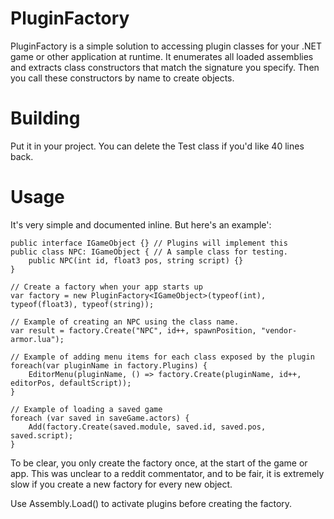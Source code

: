 # PluginFactory

PluginFactory is a simple solution to accessing plugin classes for
your .NET game or other application at runtime. It enumerates all 
loaded assemblies and extracts class constructors that match the
signature you specify. Then you call these constructors by name
to create objects.

# Building

Put it in your project. You can delete the Test class if you'd like
40 lines back.

# Usage

It's very simple and documented inline. But here's an example':

    public interface IGameObject {} // Plugins will implement this
    public class NPC: IGameObject { // A sample class for testing.
        public NPC(int id, float3 pos, string script) {} 
    }

    // Create a factory when your app starts up
    var factory = new PluginFactory<IGameObject>(typeof(int), typeof(float3), typeof(string));

    // Example of creating an NPC using the class name.
    var result = factory.Create("NPC", id++, spawnPosition, "vendor-armor.lua");

    // Example of adding menu items for each class exposed by the plugin
    foreach(var pluginName in factory.Plugins) {
        EditorMenu(pluginName, () => factory.Create(pluginName, id++, editorPos, defaultScript));
    }

    // Example of loading a saved game
    foreach (var saved in saveGame.actors) {
        Add(factory.Create(saved.module, saved.id, saved.pos, saved.script);
    }

To be clear, you only create the factory once, at the start of the game or app.
This was unclear to a reddit commentator, and to be fair, it is
extremely slow if you create a new factory for every new object.

Use Assembly.Load() to activate plugins before creating the factory.
